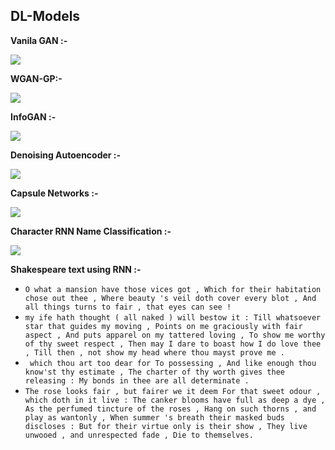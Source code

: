 ## DL-Models

**Vanila GAN :-**

![](https://github.com/Puneet2000/GANs/blob/master/samples/VGAN/image.png)

**WGAN-GP:-**

![](https://github.com/Puneet2000/GANs/blob/master/samples/WGAN/output.png)

**InfoGAN :-**

![](https://github.com/Puneet2000/GANs/blob/master/samples/infoGAN2/epoch_24_pytorch.png)

**Denoising Autoencoder :-**

![](https://github.com/Puneet2000/GANs/blob/master/samples/DAE/fiNAL.jpg)

**Capsule Networks :-**

![](https://github.com/Puneet2000/GANs/blob/master/samples/CAPSNET/output.png)

**Character RNN Name Classification :-**

![](https://github.com/Puneet2000/GANs/blob/master/samples/rnnName/output.jpg)

**Shakespeare text using RNN :-**
- ```O what a mansion have those vices got , Which for their habitation chose out thee , Where beauty 's veil doth cover every blot , And all things turns to fair , that eyes can see !```
- ```my ife hath thought ( all naked ) will bestow it : Till whatsoever star that guides my moving , Points on me graciously with fair aspect , And puts apparel on my tattered loving , To show me worthy of thy sweet respect , Then may I dare to boast how I do love thee , Till then , not show my head where thou mayst prove me .```
- ``` which thou art too dear for To possessing , And like enough thou know'st thy estimate , The charter of thy worth gives thee releasing : My bonds in thee are all determinate .```
- ```The rose looks fair , but fairer we it deem For that sweet odour , which doth in it live : The canker blooms have full as deep a dye , As the perfumed tincture of the roses , Hang on such thorns , and play as wantonly , When summer 's breath their masked buds discloses : But for their virtue only is their show , They live unwooed , and unrespected fade , Die to themselves.```

